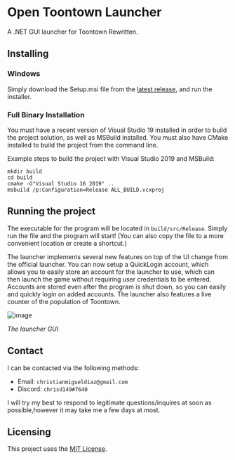 # Open Toontown Launcher
A .NET GUI launcher for Toontown Rewritten.

## Installing
### Windows
Simply download the Setup.msi file from the [latest release](https://github.com/chrisd149/Open-Toontown-Launcher/releases), and run the installer.

### Full Binary Installation 
You must have a recent version of Visual Studio 19 installed in order to build the project solution, as well as MSBuild installed.  You must also have CMake installed to build the project from the command line.

Example steps to build the project with Visual Studio 2019 and MSBuild:
```
mkdir build
cd build
cmake -G"Visual Studio 16 2019" .. 
msbuild /p:Configuration=Release ALL_BUILD.vcxproj
```

## Running the project
The executable for the program will be located in `build/src/Release`.  Simply run the file and the program will start! (You can also copy the file to a more convenient location or create a shortcut.)

The launcher implements several new features on top of the UI change from the official launcher.  You can now setup a QuickLogin account, which allows you to easily store an account for the launcher to use, which can then launch the game without requiring user credentials to be entered.  Accounts are stored even after the program is shut down, so you can easily and quickly login on added accounts.  The launcher also features a live counter of the population of Toontown.

![image](https://user-images.githubusercontent.com/48182689/125847091-28632c08-a35a-4747-8601-1380082dae70.png)

*The launcher GUI*

## Contact
I can be contacted via the following methods:
* Email: `christianmigueldiaz@gmail.com`
* Discord: `chrisd149#7640`

I will try my best to respond to legitimate questions/inquires at soon as possible,however it may take me a few days at most.

## Licensing
This project uses the [MIT License](LICENSE.md).
